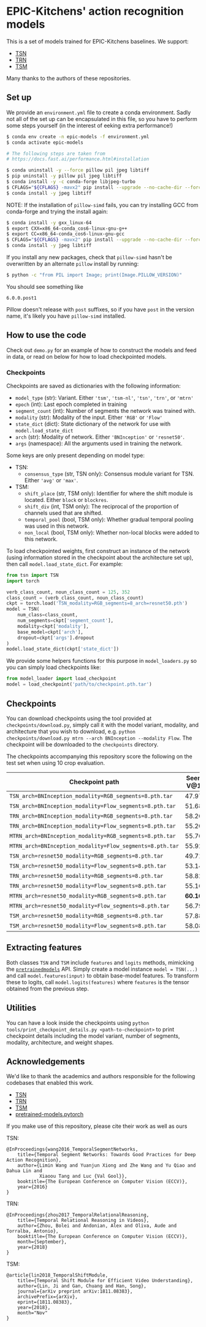 # EPIC-Kitchens' action recognition models

This is a set of models trained for EPIC-Kitchens baselines. We support:

- [TSN](https://github.com/yjxiong/tsn-pytorch)
- [TRN](https://github.com/metalbubble/TRN-pytorch)
- [TSM](https://github.com/MIT-HAN-LAB/temporal-shift-module)

Many thanks to the authors of these repositories.

## Set up

We provide an `environment.yml` file to create a conda environment. Sadly not all of the
set up can be encapsulated in this file, so you have to perform some steps yourself
(in the interest of eeking extra performance!)

```bash
$ conda env create -n epic-models -f environment.yml
$ conda activate epic-models

# The following steps are taken from
# https://docs.fast.ai/performance.html#installation

$ conda uninstall -y --force pillow pil jpeg libtiff
$ pip uninstall -y pillow pil jpeg libtiff
$ conda install -y -c conda-forge libjpeg-turbo
$ CFLAGS="${CFLAGS} -mavx2" pip install --upgrade --no-cache-dir --force-reinstall --no-binary :all: --compile pillow-simd
$ conda install -y jpeg libtiff
```

NOTE: If the installation of `pillow-simd` fails, you can try installing GCC from
conda-forge and trying the install again:

```bash
$ conda install -y gxx_linux-64
$ export CXX=x86_64-conda_cos6-linux-gnu-g++
$ export CC=x86_64-conda_cos6-linux-gnu-gcc
$ CFLAGS="${CFLAGS} -mavx2" pip install --upgrade --no-cache-dir --force-reinstall --no-binary :all: --compile pillow-simd
$ conda install -y jpeg libtiff
```

If you install any new packages, check that `pillow-simd` hasn't be overwritten
by an alternate `pillow` install by running:

```bash
$ python -c "from PIL import Image; print(Image.PILLOW_VERSION)"
```

You should see something like

```
6.0.0.post1
```

Pillow doesn't release with `post` suffixes, so if you have `post` in the version
name, it's likely you have `pillow-simd` installed.

## How to use the code

Check out `demo.py` for an example of how to construct the models and feed in
data, or read on below for how to load checkpointed models.

### Checkpoints

Checkpoints are saved as dictionaries with the following information:

- `model_type` (str): Variant. Either `'tsm'`, `'tsm-nl'`, `'tsn'`, `'trn'`, or
  `'mtrn'`
- `epoch` (int): Last epoch completed in training
- `segment_count` (int): Number of segments the network was trained with.
- `modality` (str): Modality of the input. Either `'RGB'` or `'Flow'`
- `state_dict` (dict): State dictionary of the network for use with
  `model.load_state_dict`
- `arch` (str): Modality of network. Either `'BNInception'` or `'resnet50'`.
- `args` (namespace): All the arguments used in training the network.

Some keys are only present depending on model type:
- TSN:
    - `consensus_type` (str, TSN only): Consensus module variant for TSN. Either `'avg'` or
      `'max'`.
- TSM:
    - `shift_place` (str, TSM only): Identifier for where the shift module is located.
      Either `block` or `blockres`.
    - `shift_div` (int, TSM only): The reciprocal of the proportion of channels used that
      are shifted.
    - `temporal_pool` (bool, TSM only): Whether gradual temporal pooling was used in this
      network.
    - `non_local` (bool, TSM only): Whether non-local blocks were added to this network.

To load checkpointed weights, first construct an instance of the network (using
information stored in the checkpoint about the architecture set up), then call
`model.load_state_dict`. For example:

```python
from tsn import TSN
import torch

verb_class_count, noun_class_count = 125, 352
class_count = (verb_class_count, noun_class_count)
ckpt = torch.load('TSN_modality=RGB_segments=8_arch=resnet50.pth')
model = TSN(
    num_class=class_count,
    num_segments=ckpt['segment_count'],
    modality=ckpt['modality'],
    base_model=ckpt['arch'],
    dropout=ckpt['args'].dropout
)
model.load_state_dict(ckpt['state_dict'])
```

We provide some helpers functions for this purpose in `model_loaders.py` so you can 
simply load checkpoints like:

```python
from model_loader import load_checkpoint
model = load_checkpoint('path/to/checkpoint.pth.tar')
```


## Checkpoints
You can download checkpoints using the tool provided at `checkpoints/download.py`,
simply call it with the model variant, modality, and architecture that you wish to
download, e.g. `python checkpoints/download.py mtrn --arch BNInception --modality
Flow`. The checkpoint will be downloaded to the `checkpoints` directory.

The checkpoints accompanying this repository score the following on the test set
when using 10 crop evaluation.

| Checkpoint path                                          | Seen V@1  | Seen N@1  | Seen A@1  | Unseen V@1 | Unseen N@1 | Unseen A@1 |
|----------------------------------------------------------|-----------|-----------|-----------|------------|------------|------------|
| `TSN_arch=BNInception_modality=RGB_segments=8.pth.tar`   | 47.97     | 38.85     | 22.39     | 36.46      | 22.64      | 22.39      |
| `TSN_arch=BNInception_modality=Flow_segments=8.pth.tar`  | 51.68     | 26.82     | 16.76     | 47.35      | 21.20      | 13.49      |
| `TRN_arch=BNInception_modality=RGB_segments=8.pth.tar`   | 58.26     | 36.32     | 25.46     | 47.29      | 22.91      | 15.06      |
| `TRN_arch=BNInception_modality=Flow_segments=8.pth.tar`  | 55.20     | 23.95     | 16.03     | 50.32      | 19.02      | 12.77      |
| `MTRN_arch=BNInception_modality=RGB_segments=8.pth.tar`  | 55.76     | 37.94     | 26.62     | 45.41      | 23.90      | 15.57      |
| `MTRN_arch=BNInception_modality=Flow_segments=8.pth.tar` | 55.92     | 24.88     | 16.78     | 51.38      | 20.69      | 14.00      |
| `TSN_arch=resnet50_modality=RGB_segments=8.pth.tar`      | 49.71     | 39.85     | 23.97     | 36.70      | 23.11      | 12.77      |
| `TSN_arch=resnet50_modality=Flow_segments=8.pth.tar`     | 53.14     | 27.76     | 20.28     | 47.56      | 20.28      | 13.11      |
| `TRN_arch=resnet50_modality=RGB_segments=8.pth.tar`      | 58.82     | 37.27     | 26.62     | 47.32      | 23.69      | 15.71      |
| `TRN_arch=resnet50_modality=Flow_segments=8.pth.tar`     | 55.16     | 23.19     | 15.77     | 50.39      | 18.50      | 12.02      |
| `MTRN_arch=resnet50_modality=RGB_segments=8.pth.tar`     | **60.16** | 38.36     | **28.23** | 46.94      | **24.41**  | **16.32**  |
| `MTRN_arch=resnet50_modality=Flow_segments=8.pth.tar`    | 56.79     | 25.00     | 17.24     | 50.36      | 20.28      | 13.42      |
| `TSM_arch=resnet50_modality=RGB_segments=8.pth.tar`      | 57.88     | **40.84** | **28.22** | 43.50      | 23.32      | 14.99      |
| `TSM_arch=resnet50_modality=Flow_segments=8.pth.tar`     | 58.08     | 27.49     | 19.14     | **52.68**  | 20.83      | 14.27      |


## Extracting features

Both classes `TSN` and `TSM` include `features` and `logits` methods, mimicking the
[`pretrainedmodels`](https://github.com/Cadene/pretrained-models.pytorch) API. Simply
create a model instance `model = TSN(...)` and call `model.features(input)` to
obtain base-model features. To transform these to logits, call
`model.logits(features)` where `features` is the tensor obtained from the
previous step.

## Utilities
You can have a look inside the checkpoints using `python
tools/print_checkpoint_details.py <path-to-checkpoint>` to print checkpoint details
including the model variant, number of segments, modality, architecture, and weight
shapes.

## Acknowledgements

We'd like to thank the academics and authors responsible for the following codebases that enabled this work.

- [TSN](https://github.com/yjxiong/tsn-pytorch)
- [TRN](https://github.com/metalbubble/TRN-pytorch)
- [TSM](https://github.com/mit-han-lab/temporal-shift-module)
- [pretrained-models.pytorch](https://github.com/Cadene/pretrained-models.pytorch)

If you make use of this repository, please cite their work as well as ours

TSN:
```
@InProceedings{wang2016_TemporalSegmentNetworks,
    title={Temporal Segment Networks: Towards Good Practices for Deep Action Recognition},
    author={Limin Wang and Yuanjun Xiong and Zhe Wang and Yu Qiao and Dahua Lin and
            Xiaoou Tang and Luc {Val Gool}},
    booktitle={The European Conference on Computer Vision (ECCV)},
    year={2016}
}
```

TRN:
```
@InProceedings{zhou2017_TemporalRelationalReasoning,
    title={Temporal Relational Reasoning in Videos},
    author={Zhou, Bolei and Andonian, Alex and Oliva, Aude and Torralba, Antonio},
    booktitle={The European Conference on Computer Vision (ECCV)},
    month={September},
    year={2018}
}
```

TSM:
```
@article{lin2018_TemporalShiftModule,
    title={Temporal Shift Module for Efficient Video Understanding},
    author={Lin, Ji and Gan, Chuang and Han, Song},
    journal={arXiv preprint arXiv:1811.08383},
    archivePrefix={arXiv},
    eprint={1811.08383},
    year={2018},
    month="Nov"
}
```
